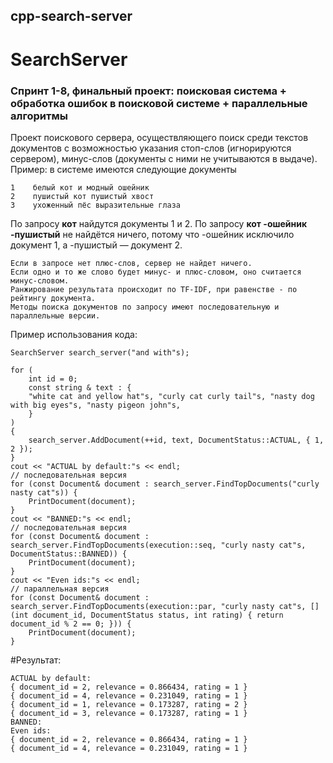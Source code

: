 ## cpp-search-server
# SearchServer
### Спринт 1-8, финальный проект: поисковая система + обработка ошибок в поисковой системе + параллельные алгоритмы

Проект поискового сервера, осуществляющего поиск среди текстов документов с возможностью указания стоп-слов (игнорируются сервером), минус-слов (документы с ними не учитываются в выдаче).
Пример: в системе имеются следующие документы
```
1    белый кот и модный ошейник
2    пушистый кот пушистый хвост
3    ухоженный пёс выразительные глаза
```
По запросу **кот** найдутся документы 1 и 2.
По запросу **кот -ошейник -пушистый** не найдётся ничего, потому что -ошейник исключило документ 1, а -пушистый — документ 2.

```
Если в запросе нет плюс-слов, сервер не найдет ничего.
Если одно и то же слово будет минус- и плюс-словом, оно считается минус-словом.
Ранжирование результата происходит по TF-IDF, при равенстве - по рейтингу документа.
Методы поиска документов по запросу имеют последовательную и параллельные версии.
```

Пример использования кода:

    SearchServer search_server("and with"s);

    for (
        int id = 0;
        const string & text : {
        "white cat and yellow hat"s, "curly cat curly tail"s, "nasty dog with big eyes"s, "nasty pigeon john"s,
        }
    ) 
    {
        search_server.AddDocument(++id, text, DocumentStatus::ACTUAL, { 1, 2 });
    }
    cout << "ACTUAL by default:"s << endl;
    // последовательная версия
    for (const Document& document : search_server.FindTopDocuments("curly nasty cat"s)) {
        PrintDocument(document);
    }
    cout << "BANNED:"s << endl;
    // последовательная версия
    for (const Document& document : search_server.FindTopDocuments(execution::seq, "curly nasty cat"s, DocumentStatus::BANNED)) {
        PrintDocument(document);
    }
    cout << "Even ids:"s << endl;
    // параллельная версия
    for (const Document& document : search_server.FindTopDocuments(execution::par, "curly nasty cat"s, [](int document_id, DocumentStatus status, int rating) { return document_id % 2 == 0; })) {
        PrintDocument(document);
    }


#Результат:
```
ACTUAL by default:
{ document_id = 2, relevance = 0.866434, rating = 1 }
{ document_id = 4, relevance = 0.231049, rating = 1 }
{ document_id = 1, relevance = 0.173287, rating = 2 }
{ document_id = 3, relevance = 0.173287, rating = 1 }
BANNED:
Even ids:
{ document_id = 2, relevance = 0.866434, rating = 1 }
{ document_id = 4, relevance = 0.231049, rating = 1 }
```
